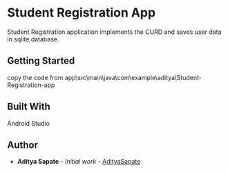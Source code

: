 
# Student Registration App
   
   Student Registration application implements the CURD and saves user data in sqlite database.     

## Getting Started  
  
   copy the code from app\src\main\java\com\example\aditya\Student-Registration-app
   
## Built With
 
   Android Studio
  
## Author

* **Aditya Sapate** - *Initial work* - [AdityaSapate](https://github.com/Aadityasapate)  
  